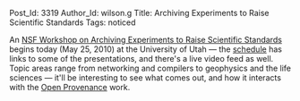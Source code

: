 Post_Id: 3319
Author_Id: wilson.g
Title: Archiving Experiments to Raise Scientific Standards
Tags: noticed

<p>An <a href="http://users.emulab.net/trac/archive10/wiki">NSF Workshop on Archiving Experiments to Raise Scientific Standards</a> begins today (May 25, 2010) at the University of Utah &mdash; the <a href="http://users.emulab.net/trac/archive10/wiki/WorkshopSchedule">schedule</a> has links to some of the presentations, and there's a live video feed as well. Topic areas range from networking and compilers to geophysics and the life sciences &mdash; it'll be interesting to see what comes out, and how it interacts with the <a href="http://openprovenance.org/">Open Provenance</a> work.</p>
